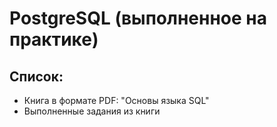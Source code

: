 # PostgreSQL (выполненное на практике)
## Список:
* Книга в формате PDF: "Основы языка SQL"
* Выполненные задания из книги
